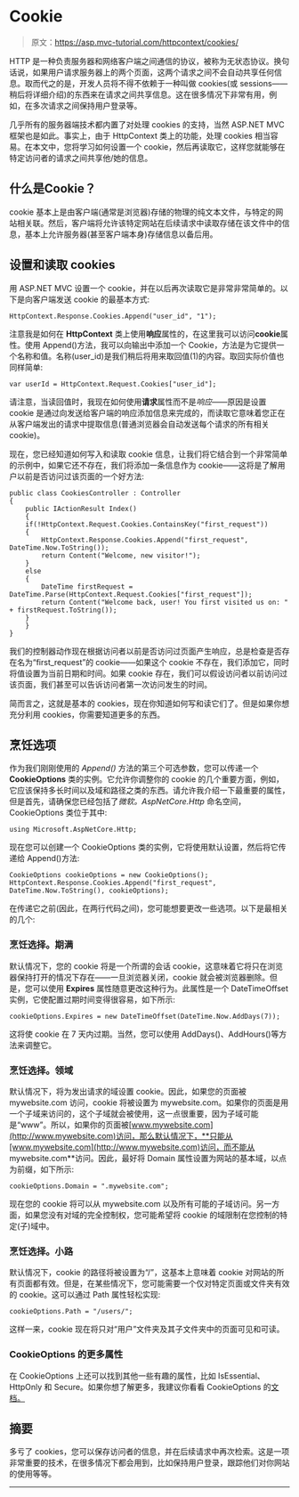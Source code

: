 # Cookie

> 原文：<https://asp.mvc-tutorial.com/httpcontext/cookies/>

HTTP 是一种负责服务器和网络客户端之间通信的协议，被称为无状态协议。换句话说，如果用户请求服务器上的两个页面，这两个请求之间不会自动共享任何信息。取而代之的是，开发人员将不得不依赖于一种叫做 cookies(或 sessions——稍后将详细介绍)的东西来在请求之间共享信息。这在很多情况下非常有用，例如，在多次请求之间保持用户登录等。

几乎所有的服务器端技术都内置了对处理 cookies 的支持，当然 ASP.NET MVC 框架也是如此。事实上，由于 HttpContext 类上的功能，处理 cookies 相当容易。在本文中，您将学习如何设置一个 cookie，然后再读取它，这样您就能够在特定访问者的请求之间共享他/她的信息。

## 什么是Cookie？

cookie 基本上是由客户端(通常是浏览器)存储的物理的纯文本文件，与特定的网站相关联。然后，客户端将允许该特定网站在后续请求中读取存储在该文件中的信息，基本上允许服务器(甚至客户端本身)存储信息以备后用。

## 设置和读取 cookies

用 ASP.NET MVC 设置一个 cookie，并在以后再次读取它是非常非常简单的。以下是向客户端发送 cookie 的最基本方式:

<input type="hidden" name="IL_IN_ARTICLE">

```
HttpContext.Response.Cookies.Append("user_id", "1");
```

注意我是如何在 **HttpContext** 类上使用**响应**属性的，在这里我可以访问**cookie**属性。使用 Append()方法，我可以向输出中添加一个 Cookie，方法是为它提供一个名称和值。名称(user_id)是我们稍后将用来取回值(1)的内容。取回实际价值也同样简单:

```
var userId = HttpContext.Request.Cookies["user_id"];
```

请注意，当读回值时，我现在如何使用**请求**属性而不是*响应*——原因是设置 cookie 是通过向发送给客户端的响应添加信息来完成的，而读取它意味着您正在从客户端发出的请求中提取信息(普通浏览器会自动发送每个请求的所有相关 cookie)。

现在，您已经知道如何写入和读取 cookie 信息，让我们将它结合到一个非常简单的示例中，如果它还不存在，我们将添加一条信息作为 cookie——这将是了解用户以前是否访问过该页面的一个好方法:

```
public class CookiesController : Controller
{
    public IActionResult Index()
    {
    if(!HttpContext.Request.Cookies.ContainsKey("first_request"))
    {
        HttpContext.Response.Cookies.Append("first_request", DateTime.Now.ToString());
        return Content("Welcome, new visitor!");
    }
    else
    {
        DateTime firstRequest = DateTime.Parse(HttpContext.Request.Cookies["first_request"]);
        return Content("Welcome back, user! You first visited us on: " + firstRequest.ToString());
    }
    }
}
```

我们的控制器动作现在根据访问者以前是否访问过页面产生响应，总是检查是否存在名为“first_request”的 cookie——如果这个 cookie 不存在，我们添加它，同时将值设置为当前日期和时间。如果 cookie 存在，我们可以假设访问者以前访问过该页面，我们甚至可以告诉访问者第一次访问发生的时间。

简而言之，这就是基本的 cookies，现在你知道如何写和读它们了。但是如果你想充分利用 cookies，你需要知道更多的东西。

## 烹饪选项

作为我们刚刚使用的 *Append()* 方法的第三个可选参数，您可以传递一个 **CookieOptions** 类的实例。它允许你调整你的 cookie 的几个重要方面，例如，它应该保持多长时间以及域和路径之类的东西。请允许我介绍一下最重要的属性，但是首先，请确保您已经包括了*微软。AspNetCore.Http* 命名空间，CookieOptions 类位于其中:

```
using Microsoft.AspNetCore.Http;
```

现在您可以创建一个 CookieOptions 类的实例，它将使用默认设置，然后将它传递给 Append()方法:

```
CookieOptions cookieOptions = new CookieOptions();            
HttpContext.Response.Cookies.Append("first_request", DateTime.Now.ToString(), cookieOptions);
```

在传递它之前(因此，在两行代码之间)，您可能想要更改一些选项。以下是最相关的几个:

### 烹饪选择。期满

默认情况下，您的 cookie 将是一个所谓的会话 cookie，这意味着它将只在浏览器保持打开的情况下存在——一旦浏览器关闭，cookie 就会被浏览器删除。但是，您可以使用 **Expires** 属性随意更改这种行为。此属性是一个 DateTimeOffset 实例，它使配置过期时间变得很容易，如下所示:

```
cookieOptions.Expires = new DateTimeOffset(DateTime.Now.AddDays(7));
```

这将使 cookie 在 7 天内过期。当然，您可以使用 AddDays()、AddHours()等方法来调整它。

### 烹饪选择。领域

默认情况下，将为发出请求的域设置 cookie。因此，如果您的页面被 mywebsite.com 访问，cookie 将被设置为 mywebsite.com。如果你的页面是用一个子域来访问的，这个子域就会被使用，这一点很重要，因为子域可能是“www”。所以，如果你的页面被[www.mywebsite.com](http://www.mywebsite.com)访问，那么默认情况下，**只能从[www.mywebsite.com](http://www.mywebsite.com)访问，而不能从 mywebsite.com**访问。因此，最好将 Domain 属性设置为网站的基本域，以点为前缀，如下所示:

```
cookieOptions.Domain = ".mywebsite.com";
```

现在您的 cookie 将可以从 mywebsite.com 以及所有可能的子域访问。另一方面，如果您没有对域的完全控制权，您可能希望将 cookie 的域限制在您控制的特定(子)域中。

### 烹饪选择。小路

默认情况下，cookie 的路径将被设置为“/”，这基本上意味着 cookie 对网站的所有页面都有效。但是，在某些情况下，您可能需要一个仅对特定页面或文件夹有效的 cookie。这可以通过 Path 属性轻松实现:

```
cookieOptions.Path = "/users/";
```

这样一来，cookie 现在将只对“用户”文件夹及其子文件夹中的页面可见和可读。

### CookieOptions 的更多属性

在 CookieOptions 上还可以找到其他一些有趣的属性，比如 IsEssential、HttpOnly 和 Secure。如果你想了解更多，我建议你看看 CookieOptions 的[文档。](https://docs.microsoft.com/en-us/dotnet/api/microsoft.aspnetcore.http.cookieoptions)

## 摘要

多亏了 cookies，您可以保存访问者的信息，并在后续请求中再次检索。这是一项非常重要的技术，在很多情况下都会用到，比如保持用户登录，跟踪他们对你网站的使用等等。

* * *